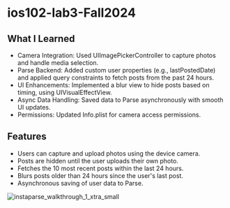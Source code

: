# ios102-lab3-Fall2024

## What I Learned
* Camera Integration: Used UIImagePickerController to capture photos and handle media selection.
* Parse Backend: Added custom user properties (e.g., lastPostedDate) and applied query constraints to fetch posts from the past 24 hours.
* UI Enhancements: Implemented a blur view to hide posts based on timing, using UIVisualEffectView.
* Async Data Handling: Saved data to Parse asynchronously with smooth UI updates.
* Permissions: Updated Info.plist for camera access permissions.

## Features
* Users can capture and upload photos using the device camera.
* Posts are hidden until the user uploads their own photo.
* Fetches the 10 most recent posts within the last 24 hours.
* Blurs posts older than 24 hours since the user's last post.
* Asynchronous saving of user data to Parse.

![instaparse_walkthrough_1_xtra_small](https://user-images.githubusercontent.com/11927517/199710313-700aef85-ba89-427c-aa07-f89f0fdfdbbe.gif)
